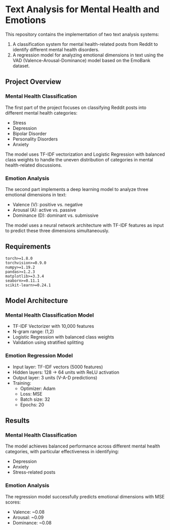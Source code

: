 # Text Analysis for Mental Health and Emotions

This repository contains the implementation of two text analysis systems:

1. A classification system for mental health-related posts from Reddit to identify different mental health disorders.
2. A regression model for analyzing emotional dimensions in text using the VAD (Valence-Arousal-Dominance) model based on the EmoBank dataset.

## Project Overview

### Mental Health Classification
The first part of the project focuses on classifying Reddit posts into different mental health categories:
- Stress
- Depression
- Bipolar Disorder
- Personality Disorders
- Anxiety

The model uses TF-IDF vectorization and Logistic Regression with balanced class weights to handle the uneven distribution of categories in mental health-related discussions.

### Emotion Analysis
The second part implements a deep learning model to analyze three emotional dimensions in text:
- Valence (V): positive vs. negative
- Arousal (A): active vs. passive
- Dominance (D): dominant vs. submissive

The model uses a neural network architecture with TF-IDF features as input to predict these three dimensions simultaneously.

## Requirements

```
torch>=1.8.0
torchvision>=0.9.0
numpy>=1.19.2
pandas>=1.2.3
matplotlib>=3.3.4
seaborn>=0.11.1
scikit-learn>=0.24.1
```

## Model Architecture

### Mental Health Classification Model
- TF-IDF Vectorizer with 10,000 features
- N-gram range: (1,2)
- Logistic Regression with balanced class weights
- Validation using stratified splitting

### Emotion Regression Model
- Input layer: TF-IDF vectors (5000 features)
- Hidden layers: 128 -> 64 units with ReLU activation
- Output layer: 3 units (V-A-D predictions)
- Training:
  - Optimizer: Adam
  - Loss: MSE
  - Batch size: 32
  - Epochs: 20

## Results

### Mental Health Classification
The model achieves balanced performance across different mental health categories, with particular effectiveness in identifying:
- Depression
- Anxiety
- Stress-related posts

### Emotion Analysis
The regression model successfully predicts emotional dimensions with MSE scores:
- Valence: ~0.08
- Arousal: ~0.09
- Dominance: ~0.08
